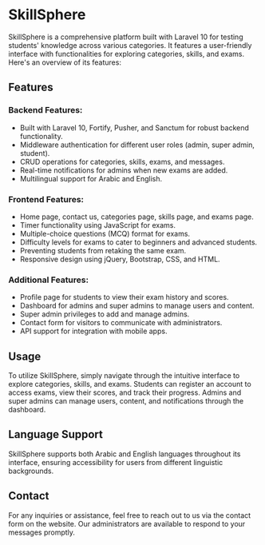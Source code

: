 # SkillSphere

SkillSphere is a comprehensive platform built with Laravel 10 for testing students' knowledge across various categories. It features a user-friendly interface with functionalities for exploring categories, skills, and exams. Here's an overview of its features:

## Features

### Backend Features:
- Built with Laravel 10, Fortify, Pusher, and Sanctum for robust backend functionality.
- Middleware authentication for different user roles (admin, super admin, student).
- CRUD operations for categories, skills, exams, and messages.
- Real-time notifications for admins when new exams are added.
- Multilingual support for Arabic and English.

### Frontend Features:
- Home page, contact us, categories page, skills page, and exams page.
- Timer functionality using JavaScript for exams.
- Multiple-choice questions (MCQ) format for exams.
- Difficulty levels for exams to cater to beginners and advanced students.
- Preventing students from retaking the same exam.
- Responsive design using jQuery, Bootstrap, CSS, and HTML.

### Additional Features:
- Profile page for students to view their exam history and scores.
- Dashboard for admins and super admins to manage users and content.
- Super admin privileges to add and manage admins.
- Contact form for visitors to communicate with administrators.
- API support for integration with mobile apps.

## Usage
To utilize SkillSphere, simply navigate through the intuitive interface to explore categories, skills, and exams. Students can register an account to access exams, view their scores, and track their progress. Admins and super admins can manage users, content, and notifications through the dashboard.

## Language Support
SkillSphere supports both Arabic and English languages throughout its interface, ensuring accessibility for users from different linguistic backgrounds.

## Contact
For any inquiries or assistance, feel free to reach out to us via the contact form on the website. Our administrators are available to respond to your messages promptly.
